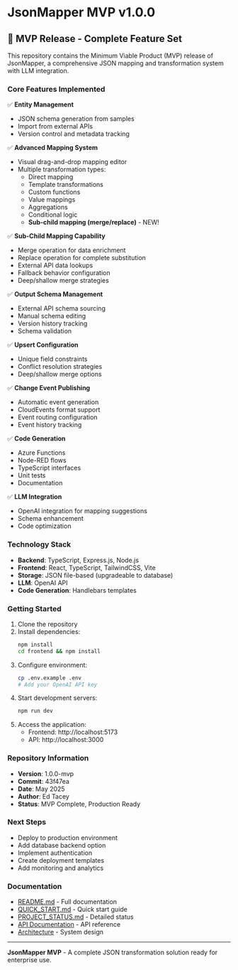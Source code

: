 # JsonMapper MVP v1.0.0

## 🎉 MVP Release - Complete Feature Set

This repository contains the Minimum Viable Product (MVP) release of JsonMapper, a comprehensive JSON mapping and transformation system with LLM integration.

### Core Features Implemented

✅ **Entity Management**
- JSON schema generation from samples
- Import from external APIs
- Version control and metadata tracking

✅ **Advanced Mapping System**
- Visual drag-and-drop mapping editor
- Multiple transformation types:
  - Direct mapping
  - Template transformations
  - Custom functions
  - Value mappings
  - Aggregations
  - Conditional logic
  - **Sub-child mapping (merge/replace)** - NEW!

✅ **Sub-Child Mapping Capability**
- Merge operation for data enrichment
- Replace operation for complete substitution
- External API data lookups
- Fallback behavior configuration
- Deep/shallow merge strategies

✅ **Output Schema Management**
- External API schema sourcing
- Manual schema editing
- Version history tracking
- Schema validation

✅ **Upsert Configuration**
- Unique field constraints
- Conflict resolution strategies
- Deep/shallow merge options

✅ **Change Event Publishing**
- Automatic event generation
- CloudEvents format support
- Event routing configuration
- Event history tracking

✅ **Code Generation**
- Azure Functions
- Node-RED flows
- TypeScript interfaces
- Unit tests
- Documentation

✅ **LLM Integration**
- OpenAI integration for mapping suggestions
- Schema enhancement
- Code optimization

### Technology Stack

- **Backend**: TypeScript, Express.js, Node.js
- **Frontend**: React, TypeScript, TailwindCSS, Vite
- **Storage**: JSON file-based (upgradeable to database)
- **LLM**: OpenAI API
- **Code Generation**: Handlebars templates

### Getting Started

1. Clone the repository
2. Install dependencies:
   ```bash
   npm install
   cd frontend && npm install
   ```
3. Configure environment:
   ```bash
   cp .env.example .env
   # Add your OpenAI API key
   ```
4. Start development servers:
   ```bash
   npm run dev
   ```
5. Access the application:
   - Frontend: http://localhost:5173
   - API: http://localhost:3000

### Repository Information

- **Version**: 1.0.0-mvp
- **Commit**: 43f47ea
- **Date**: May 2025
- **Author**: Ed Tacey
- **Status**: MVP Complete, Production Ready

### Next Steps

- Deploy to production environment
- Add database backend option
- Implement authentication
- Create deployment templates
- Add monitoring and analytics

### Documentation

- [README.md](README.md) - Full documentation
- [QUICK_START.md](QUICK_START.md) - Quick start guide
- [PROJECT_STATUS.md](PROJECT_STATUS.md) - Detailed status
- [API Documentation](docs/API.md) - API reference
- [Architecture](docs/ARCHITECTURE.md) - System design

---

**JsonMapper MVP** - A complete JSON transformation solution ready for enterprise use.
